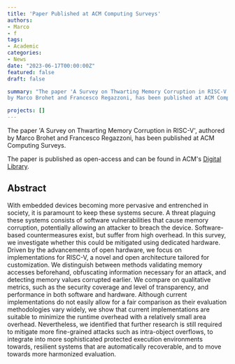 ```yaml
---
title: 'Paper Published at ACM Computing Surveys'
authors:
- Marco
- f
tags:
- Academic
categories:
- News
date: "2023-06-17T00:00:00Z"
featured: false
draft: false

summary: "The paper 'A Survey on Thwarting Memory Corruption in RISC-V', authored
by Marco Brohet and Francesco Regazzoni, has been published at ACM Computing Surveys."

projects: []
---
```


The paper 'A Survey on Thwarting Memory Corruption in RISC-V', authored by
Marco Brohet and Francesco Regazzoni, has been published at ACM Computing Surveys.

The paper is published as open-access and can be found in ACM's
[Digital Library](https://doi.org/10.1145/3604906).

## Abstract
With embedded devices becoming more pervasive and entrenched in society, it is
paramount to keep these systems secure. A threat plaguing these systems consists
of software vulnerabilities that cause memory corruption, potentially allowing
an attacker to breach the device. Software-based countermeasures exist, but
suffer from high overhead. In this survey, we investigate whether this could be
mitigated using dedicated hardware. Driven by the advancements of open hardware,
we focus on implementations for RISC-V, a novel and open architecture tailored
for customization. We distinguish between methods validating memory accesses
beforehand, obfuscating information necessary for an attack, and detecting
memory values corrupted earlier. We compare on qualitative metrics, such as the
security coverage and level of transparency, and performance in both software
and hardware. Although current implementations do not easily allow for a fair
comparison as their evaluation methodologies vary widely, we show that current
implementations are suitable to minimize the runtime overhead with a relatively
small area overhead. Nevertheless, we identified that further research is still
required to mitigate more fine-grained attacks such as intra-object overflows,
to integrate into more sophisticated protected execution environments towards,
resilient systems that are automatically recoverable, and to move towards more
harmonized evaluation.
